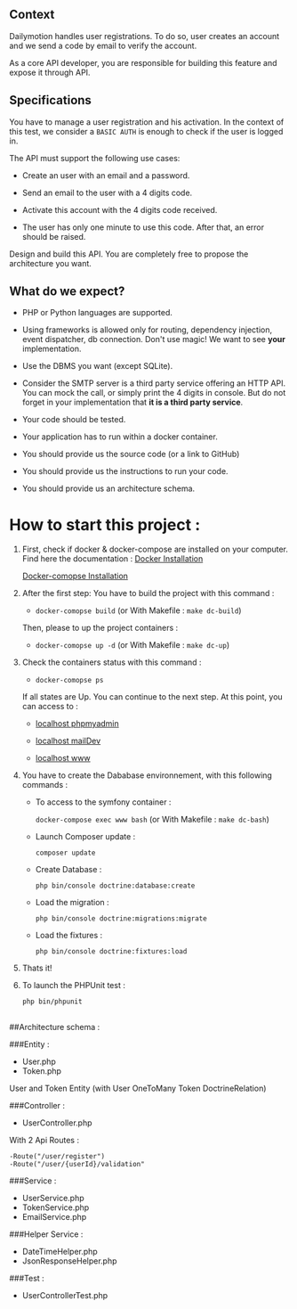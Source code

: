 ## Context

Dailymotion handles user registrations. To do so, user creates an account and we send a code by email to verify the account.

As a core API developer, you are responsible for building this feature and expose it through API.

 

## Specifications

You have to manage a user registration and his activation. In the context of this test, we consider a `BASIC AUTH` is enough to check if the user is logged in.

The API must support the following use cases:

* Create an user with an email and a password.

* Send an email to the user with a 4 digits code.

* Activate this account with the 4 digits code received.

* The user has only one minute to use this code. After that, an error should be raised.

Design and build this API. You are completely free to propose the architecture you want.

 

## What do we expect?

- PHP or Python languages are supported.

- Using frameworks is allowed only for routing, dependency injection, event dispatcher, db connection. Don't use magic! We want to see **your** implementation.

- Use the DBMS you want (except SQLite).

- Consider the SMTP server is a third party service offering an HTTP API. You can mock the call, or simply print the 4 digits in console. But do not forget in your implementation that **it is a third party service**.

- Your code should be tested.

- Your application has to run within a docker container.

- You should provide us the source code (or a link to GitHub)

- You should provide us the instructions to run your code.

- You should provide us an architecture schema.


# How to start this project : 

1. First, check if docker & docker-compose are installed on your computer.
Find here the documentation : 
    [Docker Installation](https://docs.docker.com/get-docker/)

    [Docker-comopse Installation](https://docs.docker.com/compose/install/)

2. After the first step: 
You have to build the project with this command : 

    - `docker-comopse build` (or With Makefile : `make dc-build`)
    
    Then, please to up the project containers :

    - `docker-comopse up -d` (or With Makefile : `make dc-up`)
3. Check the containers status with this command : 

    - `docker-comopse ps`
    
    If all states are Up. You can continue to the next step.
    At this point, you can access to :
    
    - [localhost phpmyadmin](http://localhost:8080/)

    - [localhost mailDev](http://localhost:8081/)
    
    - [localhost www](http://localhost:8082/)

4. You have to create the Dababase environnement, with this following commands :
    
    - To access to the symfony container : 
    
        `docker-compose exec www bash` (or With Makefile : `make dc-bash`)
    
    - Launch Composer update :
        
        `composer update`
    
    - Create Database : 
        
        `php bin/console doctrine:database:create`

    - Load the migration :
        
        `php bin/console doctrine:migrations:migrate`
    
    - Load the fixtures :

        `php bin/console doctrine:fixtures:load` 

5. Thats it!

6. To launch the PHPUnit test :

    `php bin/phpunit` 
        
## 

##Architecture schema :

###Entity :
- User.php
- Token.php

User and Token Entity (with User OneToMany Token DoctrineRelation)
    
###Controller :

- UserController.php

With 2 Api Routes : 

    -Route("/user/register")
    -Route("/user/{userId}/validation"
###Service :

- UserService.php
- TokenService.php
- EmailService.php

###Helper Service :
- DateTimeHelper.php
- JsonResponseHelper.php

###Test :
- UserControllerTest.php